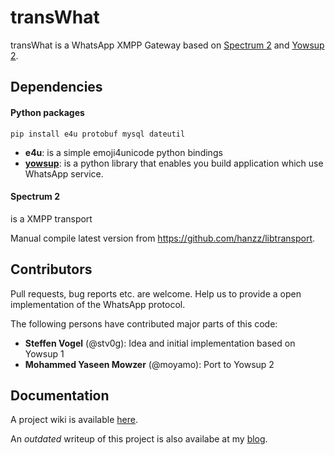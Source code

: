 # transWhat

transWhat is a WhatsApp XMPP Gateway based on [Spectrum 2](http://www.spectrum.im) and [Yowsup 2](https://github.com/tgalal/yowsup).

## Dependencies

#### Python packages

    pip install e4u protobuf mysql dateutil

  - **e4u**: is a simple emoji4unicode python bindings
  - [**yowsup**](https://github.com/tgalal/yowsup): is a python library that enables you build application which use WhatsApp service.

#### Spectrum 2
is a XMPP transport

Manual compile latest version from https://github.com/hanzz/libtransport.

## Contributors

Pull requests, bug reports etc. are welcome. Help us to provide a open implementation of the WhatsApp protocol.

The following persons have contributed major parts of this code:

  - **Steffen Vogel** (@stv0g): Idea and initial implementation based on Yowsup 1
  - **Mohammed Yaseen Mowzer** (@moyamo): Port to Yowsup 2

## Documentation

A project wiki is available [here](https://dev.0l.de/wiki/projects/transwhat/).

An *outdated* writeup of this project is also availabe at my [blog](http://www.steffenvogel.de/2013/06/29/transwhat/).
